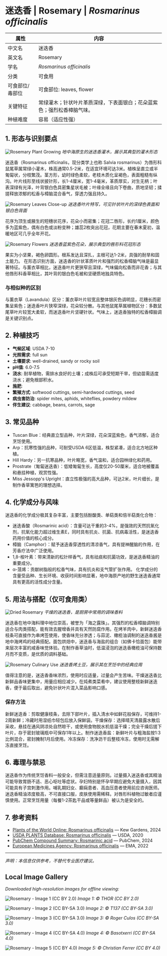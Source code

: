 # 迷迭香 | Rosemary | *Rosmarinus officinalis*

| 属性 | 内容 |
|------|------|
| 中文名 | 迷迭香 |
| 英文名 | Rosemary |
| 学名 | *Rosmarinus officinalis* |
| 分类 | 可食用 |
| 可食部位/毒部位 | 可食部位: leaves, flower |
| 关键特征 | 常绿灌木；针状叶片革质深绿，下表面银白；花朵蓝紫色；强烈松香樟脑气味。 |
| 种植难度 | 容易（适应性强） |

## 1. 形态与识别要点

![Rosemary Plant Growing](https://upload.wikimedia.org/wikipedia/commons/thumb/b/b0/Rosmarinus_officinalis_003.JPG/640px-Rosmarinus_officinalis_003.JPG)
*地中海原生的迷迭香灌木，展示其典型的灌木形态*

迷迭香（Rosmarinus officinalis，现分类学上也称 Salvia rosmarinus）为唇形科鼠尾草属常绿小灌木，株高通常0.5-2米，在适宜环境可达3米。植株呈直立或半匍匐状，分枝繁茂。茎方形，幼时绿色柔软，老枝木质化呈褐色，表面粗糙有纵沟。叶片线形至线状披针形，长1-4厘米，宽1-4毫米，革质厚实，对生无柄；叶表深绿有光泽，叶背银白色具密集星状毛被；叶缘全缘且向下卷曲，质地坚韧；揉搓释放浓郁的松香与樟脑混合香气，穿透力强且持久。

![Rosemary Leaves Close-up](https://upload.wikimedia.org/wikipedia/commons/thumb/5/5e/Rosemary_leaves.jpg/640px-Rosemary_leaves.jpg)
*迷迭香叶片特写，可见针状叶片的深绿色表面和银白色背面*

花序为顶生或腋生的短穗状花序，花朵小而密集；花冠二唇形，长约1厘米，颜色多为蓝紫色，偶有白色或淡粉变种；雄蕊2枚突出花冠，花期主要在春末夏初，温暖地区可几乎全年开花。

![Rosemary Flowers](https://upload.wikimedia.org/wikipedia/commons/thumb/1/1a/Rosmarinus_officinalis_flowers.jpg/640px-Rosmarinus_officinalis_flowers.jpg)
*迷迭香蓝紫色花朵，展示典型的唇形科花冠形态*

果实为小坚果，褐色卵圆形。根系发达且深扎，主根可达1-2米，具强的耐旱和固土能力。
在形态识别方面，迷迭香的针状革质叶片和强烈的松香樟脑气味是最显著特征。与薰衣草相比，迷迭香叶片更狭窄且深绿，气味偏向松香而非花香；与其他唇形科香草相比，其叶背的银白色毛被和坚硬质地独具特色。

### 与相似种的区别

与薰衣草（Lavandula）区分：薰衣草叶片较宽且整体银灰色调明显，花穗长而密集呈紫色；迷迭香叶片狭窄深绿，花朵较分散。与其他鼠尾草属植物区分：多数鼠尾草叶片较宽大柔软，而迷迭香叶片坚硬针状。气味上，迷迭香独特的松香樟脑调是关键识别点。

## 2. 种植技巧

- **气候区域**: USDA 7-10
- **光照需求**: full sun
- **土壤要求**: well-drained, sandy or rocky soil
- **pH值**: 6.0-7.5
- **浇水**: 耐旱植物，需排水良好的土壤；成株后可承受短期干旱，但幼苗需适度浇水；避免根部积水。
- **施肥**: 
- **繁殖方式**: softwood cuttings, semi-hardwood cuttings, seed
- **病虫害防治**: spider mites, aphids, whiteflies, powdery mildew
- **伴生建议**: cabbage, beans, carrots, sage

## 3. 常见品种

- Tuscan Blue：经典直立型品种，叶片深绿，花朵深蓝紫色，香气浓郁，适合烹饪使用。
- Arp：抗寒性强的品种，可耐受USDA 6区低温，株型紧凑，适合北方地区种植。
- Hill Hardy：另一抗寒品种，叶片略宽，香气温和，适合园林绿化和药用。
- Prostrate（匍匐迷迭香）：低矮匍匐生长，高度仅20-50厘米，适合地被覆盖和悬挂种植，观赏性强。
- Miss Jessopp's Upright：直立性极强的高大品种，可达2米，叶片细长，是制作香草篱笆的理想选择。

## 4. 化学成分与风味

迷迭香的化学成分极其复杂丰富，主要包括酚酸类、单萜类和倍半萜类化合物：
- 迷迭香酸（Rosmarinic acid）：含量可达干重的3-4%，是强效的天然抗氧化剂，抗氧化能力超过维生素E，同时具有抗炎、抗菌、抗病毒活性，是迷迭香药用价值的核心成分。
- 樟脑（Camphor）：赋予迷迭香穿透性的清凉香气，具有提神醒脑的作用，在芳香疗法中广泛使用。
- 1,8-桉叶素：带来清新的松针样香气，具有祛痰和抗菌功效，是迷迭香精油的重要成分。
- α-蒎烯：贡献树脂般的松香气味，具有抗炎和支气管扩张作用。
化学成分的含量受品种、生长环境、收获时间影响显著，地中海原产地的野生迷迭香通常具有更高的活性成分含量。

## 5. 用法与搭配（仅可食用类）

![Dried Rosemary](https://upload.wikimedia.org/wikipedia/commons/thumb/2/28/Dried_rosemary.jpg/640px-Dried_rosemary.jpg)
*干燥的迷迭香，是厨房中常用的调味香料*

迷迭香在地中海料理中地位崇高，被誉为「海之露珠」。其强烈的松香樟脑调特别适合与肉类搭配，能有效去腥增香并具有天然防腐作用。在烤羊肉中，新鲜迷迭香枝条可直接作为串烤签使用，使香味充分渗透；与蒜泥、橄榄油调制的迷迭香酱是地中海烤鸡的经典搭配。面包烘焙中，迷迭香与海盐的组合（如佛卡恰面包）能带来层次丰富的咸香味觉体验。在制作香草油时，低温浸泡的迷迭香橄榄油可保持数月而不变质，是优质的调料基础。

![Rosemary Culinary Use](https://upload.wikimedia.org/wikipedia/commons/thumb/c/cb/Roasted_potatoes_with_rosemary.jpg/640px-Roasted_potatoes_with_rosemary.jpg)
*迷迭香烤土豆，展示其在烹饪中的经典应用*

值得注意的是，迷迭香香味浓烈，使用时应适量，过量会产生苦味。干燥迷迭香比新鲜品香味更集中，用量应相应减少。在炖煮类菜肴中，建议使用整枝新鲜迷迭香，便于最后取出，避免针状叶片混入菜品影响口感。

### 保存方法

新鲜迷迭香：剪取健康枝条，去除下部叶片，插入清水中如鲜花般保存，可维持1-2周新鲜；冷藏时用湿纸巾轻包后放入保鲜袋。干燥保存：选择晴天清晨露水散后采收，悬挂在通风阴凉处自然晾干，或使用食物脱水机低温干燥；完全干燥后搓下叶片，存于密封玻璃瓶中可保存1年以上。制作迷迭香盐：新鲜叶片与粗海盐按1:3比例混合，密封腌制1月后使用。冷冻保存：洗净沥干后整枝冷冻，使用时无需解冻直接烹饪。

## 6. 毒理与禁忌

迷迭香作为传统烹饪香料一般安全，但需注意适量原则。过量摄入迷迭香或其精油可能导致胃肠不适、恶心呕吐等症状。孕妇特别是怀孕早期应避免大量摄入，因其可能具有子宫刺激作用。哺乳期妇女、癫痫患者、高血压患者使用前应咨询医师。迷迭香精油浓度极高，不可直接口服，皮肤使用需稀释。对唇形科植物过敏者应谨慎使用。正常烹饪用量（每餐1-2茶匙干品或等量鲜品）被认为是安全的。

## 7. 参考资料

- [Plants of the World Online: Rosmarinus officinalis](https://powo.science.kew.org/taxon/urn:lsid:ipni.org:names:447986-1) — Kew Gardens, 2024
- [USDA PLANTS Database: Rosmarinus officinalis](https://plants.usda.gov/home/plantProfile?symbol=ROOF) — USDA, 2020
- [PubChem Compound Summary: Rosmarinic acid](https://pubchem.ncbi.nlm.nih.gov/compound/Rosmarinic-acid) — PubChem, 2024
- [European Medicines Agency: Rosmarinus officinalis](https://www.ema.europa.eu/en/medicines/herbal/rosmarini-folium) — EMA, 2022

---
*声明：本信息仅供参考，不替代专业医疗建议。*

## Local Image Gallery

*Downloaded high-resolution images for offline viewing:*

![Rosemary - Image 1 (CC BY 2.0)](../images/rosemary/01.jpg)
*Image 1: © THOR (CC BY 2.0)*

![Rosemary - Image 2 (CC BY-SA 3.0)](../images/rosemary/02.jpg)
*Image 2: © T137 (CC BY-SA 3.0)*

![Rosemary - Image 3 (CC BY-SA 3.0)](../images/rosemary/03.jpg)
*Image 3: © Roger Culos (CC BY-SA 3.0)*

![Rosemary - Image 4 (CC BY-SA 4.0)](../images/rosemary/04.jpg)
*Image 4: © Basotxerri (CC BY-SA 4.0)*

![Rosemary - Image 5 (CC BY 4.0)](../images/rosemary/05.jpg)
*Image 5: © Christian Ferrer (CC BY 4.0)*
